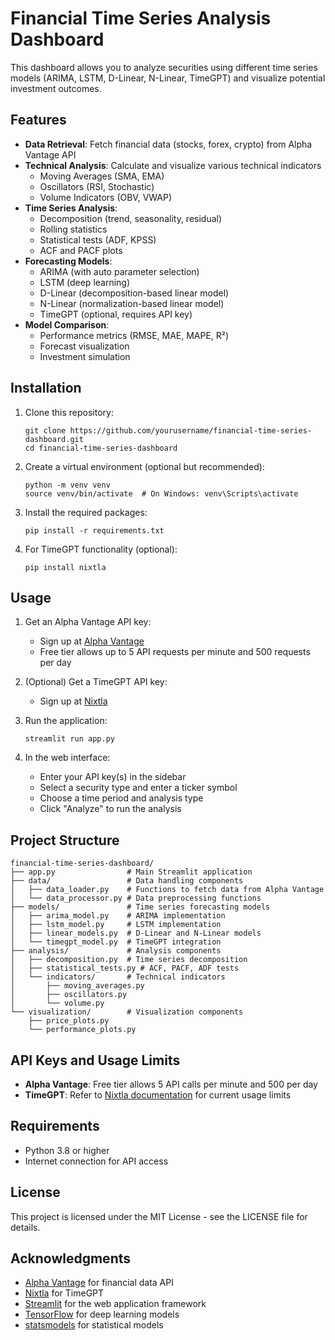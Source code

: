 # Financial Time Series Analysis Dashboard

This dashboard allows you to analyze securities using different time series models (ARIMA, LSTM, D-Linear, N-Linear, TimeGPT) and visualize potential investment outcomes.

## Features

- **Data Retrieval**: Fetch financial data (stocks, forex, crypto) from Alpha Vantage API
- **Technical Analysis**: Calculate and visualize various technical indicators
  - Moving Averages (SMA, EMA)
  - Oscillators (RSI, Stochastic)
  - Volume Indicators (OBV, VWAP)
- **Time Series Analysis**:
  - Decomposition (trend, seasonality, residual)
  - Rolling statistics
  - Statistical tests (ADF, KPSS)
  - ACF and PACF plots
- **Forecasting Models**:
  - ARIMA (with auto parameter selection)
  - LSTM (deep learning)
  - D-Linear (decomposition-based linear model)
  - N-Linear (normalization-based linear model)
  - TimeGPT (optional, requires API key)
- **Model Comparison**:
  - Performance metrics (RMSE, MAE, MAPE, R²)
  - Forecast visualization
  - Investment simulation

## Installation

1. Clone this repository:
   ```
   git clone https://github.com/yourusername/financial-time-series-dashboard.git
   cd financial-time-series-dashboard
   ```

2. Create a virtual environment (optional but recommended):
   ```
   python -m venv venv
   source venv/bin/activate  # On Windows: venv\Scripts\activate
   ```

3. Install the required packages:
   ```
   pip install -r requirements.txt
   ```

4. For TimeGPT functionality (optional):
   ```
   pip install nixtla
   ```

## Usage

1. Get an Alpha Vantage API key:
   - Sign up at [Alpha Vantage](https://www.alphavantage.co/support/#api-key)
   - Free tier allows up to 5 API requests per minute and 500 requests per day

2. (Optional) Get a TimeGPT API key:
   - Sign up at [Nixtla](https://nixtla.io/)

3. Run the application:
   ```
   streamlit run app.py
   ```

4. In the web interface:
   - Enter your API key(s) in the sidebar
   - Select a security type and enter a ticker symbol
   - Choose a time period and analysis type
   - Click "Analyze" to run the analysis

## Project Structure

```
financial-time-series-dashboard/
├── app.py                # Main Streamlit application
├── data/                 # Data handling components
│   ├── data_loader.py    # Functions to fetch data from Alpha Vantage
│   └── data_processor.py # Data preprocessing functions
├── models/               # Time series forecasting models
│   ├── arima_model.py    # ARIMA implementation
│   ├── lstm_model.py     # LSTM implementation
│   ├── linear_models.py  # D-Linear and N-Linear models
│   └── timegpt_model.py  # TimeGPT integration
├── analysis/             # Analysis components
│   ├── decomposition.py  # Time series decomposition
│   ├── statistical_tests.py # ACF, PACF, ADF tests
│   └── indicators/       # Technical indicators
│       ├── moving_averages.py
│       ├── oscillators.py
│       └── volume.py
└── visualization/        # Visualization components
    ├── price_plots.py
    └── performance_plots.py
```

## API Keys and Usage Limits

- **Alpha Vantage**: Free tier allows 5 API calls per minute and 500 per day
- **TimeGPT**: Refer to [Nixtla documentation](https://docs.nixtla.io/) for current usage limits

## Requirements

- Python 3.8 or higher
- Internet connection for API access

## License

This project is licensed under the MIT License - see the LICENSE file for details.

## Acknowledgments

- [Alpha Vantage](https://www.alphavantage.co/) for financial data API
- [Nixtla](https://nixtla.io/) for TimeGPT
- [Streamlit](https://streamlit.io/) for the web application framework
- [TensorFlow](https://www.tensorflow.org/) for deep learning models
- [statsmodels](https://www.statsmodels.org/) for statistical models
